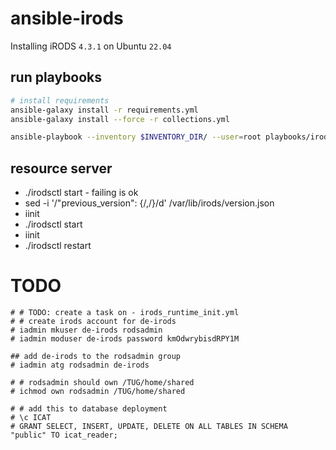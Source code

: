 # ansible-irods

Installing iRODS `4.3.1` on Ubuntu `22.04`


## run playbooks
```bash
# install requirements
ansible-galaxy install -r requirements.yml
ansible-galaxy install --force -r collections.yml

ansible-playbook --inventory $INVENTORY_DIR/ --user=root playbooks/irods/provision_irods.yml
```


## resource server
* ./irodsctl start - failing is ok
* sed -i '/"previous_version": {/,/}/d' /var/lib/irods/version.json
* iinit 
* ./irodsctl start
* iinit
* ./irodsctl restart



# TODO

    # # TODO: create a task on - irods_runtime_init.yml
    # # create irods account for de-irods
    # iadmin mkuser de-irods rodsadmin
    # iadmin moduser de-irods password kmOdwrybisdRPY1M

    ## add de-irods to the rodsadmin group 
    # iadmin atg rodsadmin de-irods

    # # rodsadmin should own /TUG/home/shared
    # ichmod own rodsadmin /TUG/home/shared

    # # add this to database deployment
    # \c ICAT
    # GRANT SELECT, INSERT, UPDATE, DELETE ON ALL TABLES IN SCHEMA "public" TO icat_reader;

